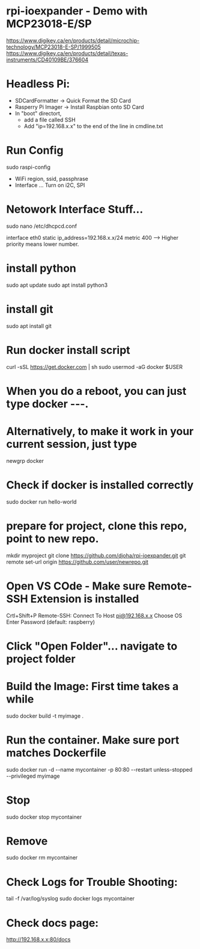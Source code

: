# rpi-ioexpander - Demo with MCP23018-E/SP
https://www.digikey.ca/en/products/detail/microchip-technology/MCP23018-E-SP/1999505
https://www.digikey.ca/en/products/detail/texas-instruments/CD40109BE/376604

# Headless Pi:
- SDCardFormatter -> Quick Format the SD Card
- Rasperry Pi Imager -> Install Raspbian onto SD Card
- In "boot" directort, 
  - add a file called SSH
  - Add "ip=192.168.x.x" to the end of the line in cmdline.txt

# Run Config
sudo raspi-config

- WiFi region, ssid, passphrase 
- Interface ... Turn on i2C, SPI

# Netowork Interface Stuff...
sudo nano /etc/dhcpcd.conf

interface eth0
static ip_address=192.168.x.x/24
metric 400  --> Higher priority means lower number.

# install python
sudo apt update
sudo apt install python3

# install git
sudo apt install git

# Run docker install script
curl -sSL https://get.docker.com | sh
sudo usermod -aG docker $USER
# When you do a reboot, you can just type docker ---.
# Alternatively, to make it work in your current session, just type
newgrp docker

# Check if docker is installed correctly

sudo docker run hello-world

# prepare for project, clone this repo, point to new repo.
mkdir myproject
git clone https://github.com/djoha/rpi-ioexpander.git
git remote set-url origin https://github.com/user/newrepo.git

# Open VS COde - Make sure Remote-SSH Extension is installed
Crtl+Shift+P
Remote-SSH: Connect To Host
pi@192.168.x.x
Choose OS
Enter Password (default: raspberry)

# Click "Open Folder"... navigate to project folder

# Build the Image: First time takes a while
sudo docker build -t myimage .

# Run the container.  Make sure port matches Dockerfile
sudo docker run -d --name mycontainer -p 80:80 --restart unless-stopped --privileged myimage

# Stop
sudo docker stop mycontainer

# Remove
sudo docker rm mycontainer

# Check Logs for Trouble Shooting:
tail -f /var/log/syslog
sudo docker logs mycontainer

# Check docs page:
http://192.168.x.x:80/docs

